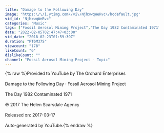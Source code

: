 ```yaml
---
title: "Damage to the Following Day"
image: "https:\/\/i.ytimg.com\/vi\/NjhxwqWeRvc\/hqdefault.jpg"
vid_id: "NjhxwqWeRvc"
categories: "Music"
tags: ["Fossil Aerosol Mining Project","The Day 1982 Contaminated 1971","Damage to the Following Day"]
date: "2022-02-05T02:47:47+03:00"
vid_date: "2018-02-23T01:59:39Z"
duration: "PT6M37S"
viewcount: "178"
likeCount: "6"
dislikeCount: ""
channel: "Fossil Aerosol Mining Project - Topic"
---
```

{% raw %}Provided to YouTube by The Orchard Enterprises<br /><br />Damage to the Following Day · Fossil Aerosol Mining Project<br /><br />The Day 1982 Contaminated 1971<br /><br />℗ 2017 The Helen Scarsdale Agency<br /><br />Released on: 2017-03-17<br /><br />Auto-generated by YouTube.{% endraw %}
